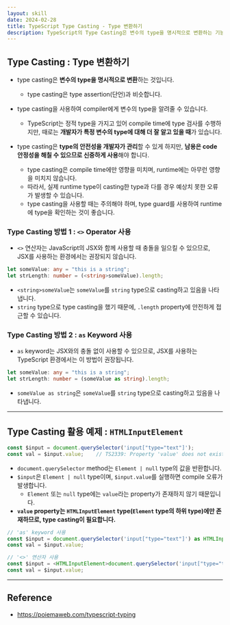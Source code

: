 ```yaml
---
layout: skill
date: 2024-02-28
title: TypeScript Type Casting - Type 변환하기
description: TypeScript의 Type Casting은 변수의 type을 명시적으로 변환하는 기능으로, type assertion과 비슷하게 사용할 수 있습니다.
---
```



## Type Casting : Type 변환하기

- type casting은 **변수의 type을 명시적으로 변환**하는 것입니다.
    - type casting은 type assertion(단언)과 비슷합니다.

- type casting을 사용하여 compiler에게 변수의 type을 알려줄 수 있습니다.
    - TypeScript는 정적 type을 가지고 있어 compile time에 type 검사를 수행하지만, 때로는 **개발자가 특정 변수의 type에 대해 더 잘 알고 있을 때**가 있습니다.

- type casting은 **type의 안전성을 개발자가 관리**할 수 있게 하지만, **남용은 code 안정성을 해칠 수 있으므로 신중하게 사용**해야 합니다.
    - type casting은 compile time에만 영향을 미치며, runtime에는 아무런 영향을 미치지 않습니다.
    - 따라서, 실제 runtime type이 casting한 type과 다를 경우 예상치 못한 오류가 발생할 수 있습니다.
    - type casting을 사용할 때는 주의해야 하며, type guard를 사용하여 runtime에 type을 확인하는 것이 좋습니다.


### Type Casting 방법 1 : `<>` Operator 사용

- `<>` 연산자는 JavaScript의 JSX와 함께 사용할 때 충돌을 일으킬 수 있으므로, JSX를 사용하는 환경에서는 권장되지 않습니다.

```typescript
let someValue: any = "this is a string";
let strLength: number = (<string>someValue).length;
```

- `<string>someValue`는 `someValue`를 `string` type으로 casting하고 있음을 나타냅니다.
- `string` type으로 type casting을 했기 때문에, `.length` property에 안전하게 접근할 수 있습니다.


### Type Casting 방법 2 : `as` Keyword 사용

- `as` keyword는 JSX와의 충돌 없이 사용할 수 있으므로, JSX를 사용하는 TypeScript 환경에서는 이 방법이 권장됩니다.

```typescript
let someValue: any = "this is a string";
let strLength: number = (someValue as string).length;
```

- `someValue as string`은 `someValue`를 `string` type으로 casting하고 있음을 나타냅니다.


---


## Type Casting 활용 예제 : `HTMLInputElement`

```typescript
const $input = document.querySelector('input["type="text"]');
const val = $input.value;    // TS2339: Property 'value' does not exist on type 'Element'.
```

- `document.querySelector` method는 `Element | null` type의 값을 반환합니다.
- `$input`은 `Element | null` type이며, `$input.value`를 실행하면 compile 오류가 발생합니다.
    - `Element` 또는 `null` type에는 `value`라는 property가 존재하지 않기 때문입니다.
- **`value` property는 `HTMLInputElement` type(`Element` type의 하위 type)에만 존재하므로, type casting이 필요합니다.**

```typescript
// 'as' keyword 사용
const $input = document.querySelector('input["type="text"]') as HTMLInputElement;
const val = $input.value;
```

```typescript
// '<>' 연산자 사용
const $input = <HTMLInputElement>document.querySelector('input["type="text"]');
const val = $input.value;
```


---


## Reference

- <https://poiemaweb.com/typescript-typing>
